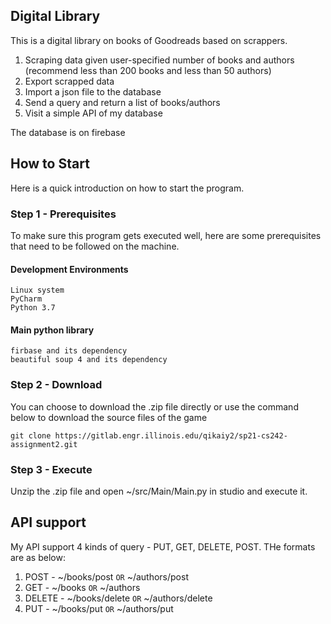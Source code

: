 ## Digital Library
This is a digital library on books of Goodreads based on scrappers. 
1. Scraping data given user-specified number of books and authors (recommend less than 200 books and less than 50 authors)
2. Export scrapped data
3. Import a json file to the database
4. Send a query and return a list of books/authors 
5. Visit a simple API of my database

The database is on firebase

## How to Start
Here is a quick introduction on how to start the program.

### Step 1 - Prerequisites
To make sure this program gets executed well, here are some prerequisites that need to be followed on the machine.

#### Development Environments
```
Linux system
PyCharm
Python 3.7
```

#### Main python library
```
firbase and its dependency
beautiful soup 4 and its dependency
```

### Step 2 - Download 
You can choose to download the .zip file directly or use the command below to download the source files of the game
```
git clone https://gitlab.engr.illinois.edu/qikaiy2/sp21-cs242-assignment2.git
```

### Step 3 - Execute
Unzip the .zip file and open ~/src/Main/Main.py in studio and execute it.

## API support
My API support 4 kinds of query - PUT, GET, DELETE, POST. THe formats are as below:

1. POST - ~/books/post `OR` ~/authors/post
2. GET - ~/books `OR` ~/authors
3. DELETE - ~/books/delete `OR` ~/authors/delete
4. PUT - ~/books/put `OR` ~/authors/put
